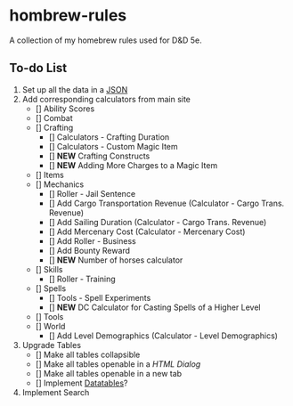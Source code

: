# hombrew-rules
A collection of my homebrew rules used for D&amp;D 5e.

## To-do List
1. Set up all the data in a [JSON](https://docs.google.com/spreadsheets/d/13MtW11-pexxwCiKeWOxKYm41PWDV2JAe39tXxj39KIw/edit?usp=sharing)
2. Add corresponding calculators from main site
    - [] Ability Scores
    - [] Combat
    - [] Crafting
        - [] Calculators - Crafting Duration
        - [] Calculators - Custom Magic Item
        - [] **NEW** Crafting Constructs
        - [] **NEW** Adding More Charges to a Magic Item
    - [] Items
    - [] Mechanics
        - [] Roller - Jail Sentence
        - [] Add Cargo Transportation Revenue (Calculator - Cargo Trans. Revenue)
        - [] Add Sailing Duration (Calculator - Cargo Trans. Revenue)
        - [] Add Mercenary Cost (Calculator - Mercenary Cost)
        - [] Add Roller - Business
        - [] Add Bounty Reward
        - [] **NEW** Number of horses calculator
    - [] Skills
         - [] Roller - Training
    - [] Spells
        - [] Tools - Spell Experiments
        - [] **NEW** DC Calculator for Casting Spells of a Higher Level
    - [] Tools
    - [] World
        - [] Add Level Demographics (Calculator - Level Demographics)
3. Upgrade Tables
    - [] Make all tables collapsible
    - [] Make all tables openable in a *HTML Dialog*
    - [] Make all tables openable in a new tab
    - [] Implement [Datatables](https://datatables.net/download/index)?
4. Implement Search
